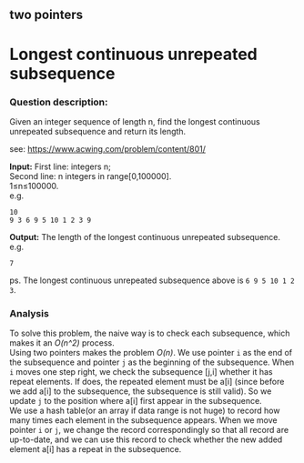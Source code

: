 ## two pointers
# Longest continuous unrepeated subsequence

### Question description:

Given an integer sequence of length n, find the longest continuous unrepeated subsequence and return its length.

see: <https://www.acwing.com/problem/content/801/>  

**Input:**
First line: integers n;  
Second line: n integers in range[0,100000].    
1≤n≤100000.   
e.g.
```
10
9 3 6 9 5 10 1 2 3 9
```
**Output:**
The length of the longest continuous unrepeated subsequence.  
e.g.
```
7
```
ps. The longest continuous unrepeated subsequence above is `6 9 5 10 1 2 3`.  

### Analysis  
To solve this problem, the naive way is to check each subsequence, which makes it an *O(n^2)* process.  
Using two pointers makes the problem *O(n)*. We use pointer `i` as the end of the subsequence and pointer `j` as the beginning of the subsequence. When `i` moves one step right, we check the subsequence [j,i] whether it has repeat elements. If does, the repeated element must be a[i] (since before we add a[i] to the subsequence, the subsequence is still valid). So we update `j` to the position where a[i] first appear in the subsequence.  
We use a hash table(or an array if data range is not huge) to record how many times each element in the subsequence appears. When we move pointer `i` or `j`, we change the record correspondingly so that all record are up-to-date, and we can use this record to check whether the new added element a[i] has a repeat in the subsequence.
